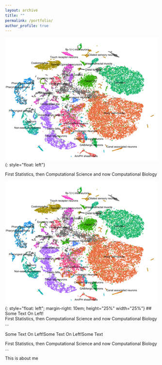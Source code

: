 ```yaml
---
layout: archive
title: ""
permalink: /portfolio/
author_profile: true
---
```


![image](/images/tsne.png){: style="float: left"}

First Statistics, then Computational Science and now Computational Biology

![image](/images/tsne.png){: style="float: left"; margin-right: 10em; height="25%" width="25%"} ## Some Text On Left!<br>First Statistics, then Computational Science and now Computational Biology ... <br><br>Some Text On Left!Some Text On Left!Some Text

First Statistics, then Computational Science and now Computational Biology ... 


This is about me 

